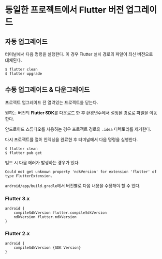 # 동일한 프로젝트에서 Flutter 버전 업그레이드

## 자동 업그레이드

터미널에서 다음 명령을 실행한다. 이 경우 Flutter 설치 경로의 파일이 최신 버전으로 대체된다.

```shell
$ flutter clean
$ flutter upgrade
```

## 수동 업그레이드 & 다운그레이드

프로젝트 업그레이드 전 열려있는 프로젝트를 닫는다.

원하는 버전의 **Flutter SDK**를 다운로드 한 후 환경변수에서 설정된 경로로 파일을 이동한다.

안드로이드 스튜디오를 사용하는 경우 프로젝트 경로의 `.idea` 디렉토리를 제거한다.

다시 프로젝트를 열어 인덱싱을 완료한 후 터미널에서 다음 명령을 실행한다.

```shell
$ flutter clean
$ flutter pub get
```

빌드 시 다음 에러가 발생하는 경우가 있다.

```
Could not get unknown property 'ndkVersion' for extension 'flutter' of type FlutterExtension.
```

`android/app/build.gradle`에서 버전별로 다음 내용을 수정해야 할 수 있다.

### Flutter 3.x

```
android {
    compileSdkVersion flutter.compileSdkVersion
    ndkVersion flutter.ndkVersion
}
```

### Flutter 2.x

```
android {
    compileSdkVersion {SDK Version}
}
```

